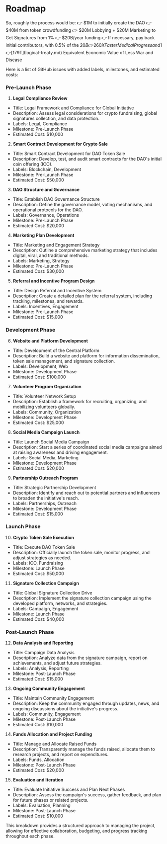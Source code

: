 # Roadmap

So, roughly the process would be: 
👉 $1M to initially create the DAO 
👉 $40M from token crowdfunding 
👉 $20M Lobbying + $20M Marketing to Get Signatures from 1% 
👉 $20B/year funding 
👉 If necessary, pay back initial contributors, with 0.5% of the $20B 
👉 260X Faster Medical Progress and 1% Less War
👉 [$179T](logical-treaty.md) Equivalent Economic Value of Less War and Disease




Here is a list of GitHub issues with added labels, milestones, and estimated costs:

### Pre-Launch Phase

1. **Legal Compliance Review**
  - Title: Legal Framework and Compliance for Global Initiative
  - Description: Assess legal considerations for crypto fundraising, global signatures collection, and data protection.
  - Labels: Legal, Compliance
  - Milestone: Pre-Launch Phase
  - Estimated Cost: $10,000

2. **Smart Contract Development for Crypto Sale**
  - Title: Smart Contract Development for DAO Token Sale
  - Description: Develop, test, and audit smart contracts for the DAO's initial coin offering (ICO).
  - Labels: Blockchain, Development
  - Milestone: Pre-Launch Phase
  - Estimated Cost: $50,000

3. **DAO Structure and Governance**
  - Title: Establish DAO Governance Structure
  - Description: Define the governance model, voting mechanisms, and operational protocols for the DAO.
  - Labels: Governance, Operations
  - Milestone: Pre-Launch Phase
  - Estimated Cost: $20,000

4. **Marketing Plan Development**
  - Title: Marketing and Engagement Strategy
  - Description: Outline a comprehensive marketing strategy that includes digital, viral, and traditional methods.
  - Labels: Marketing, Strategy
  - Milestone: Pre-Launch Phase
  - Estimated Cost: $30,000

5. **Referral and Incentive Program Design**
  - Title: Design Referral and Incentive System
  - Description: Create a detailed plan for the referral system, including tracking, milestones, and rewards.
  - Labels: Incentives, Engagement
  - Milestone: Pre-Launch Phase
  - Estimated Cost: $15,000

### Development Phase

6. **Website and Platform Development**
  - Title: Development of the Central Platform
  - Description: Build a website and platform for information dissemination, token sale management, and signature collection.
  - Labels: Development, Web
  - Milestone: Development Phase
  - Estimated Cost: $100,000

7. **Volunteer Program Organization**
  - Title: Volunteer Network Setup
  - Description: Establish a framework for recruiting, organizing, and mobilizing volunteers globally.
  - Labels: Community, Organization
  - Milestone: Development Phase
  - Estimated Cost: $25,000

8. **Social Media Campaign Launch**
  - Title: Launch Social Media Campaign
  - Description: Start a series of coordinated social media campaigns aimed at raising awareness and driving engagement.
  - Labels: Social Media, Marketing
  - Milestone: Development Phase
  - Estimated Cost: $20,000

9. **Partnership Outreach Program**
  - Title: Strategic Partnership Development
  - Description: Identify and reach out to potential partners and influencers to broaden the initiative's reach.
  - Labels: Partnerships, Outreach
  - Milestone: Development Phase
  - Estimated Cost: $15,000

### Launch Phase

10. **Crypto Token Sale Execution**
  - Title: Execute DAO Token Sale
  - Description: Officially launch the token sale, monitor progress, and adjust strategies as needed.
  - Labels: ICO, Fundraising
  - Milestone: Launch Phase
  - Estimated Cost: $50,000

11. **Signature Collection Campaign**
  - Title: Global Signature Collection Drive
  - Description: Implement the signature collection campaign using the developed platform, networks, and strategies.
  - Labels: Campaign, Engagement
  - Milestone: Launch Phase
  - Estimated Cost: $40,000

### Post-Launch Phase

12. **Data Analysis and Reporting**
  - Title: Campaign Data Analysis
  - Description: Analyze data from the signature campaign, report on achievements, and adjust future strategies.
  - Labels: Analysis, Reporting
  - Milestone: Post-Launch Phase
  - Estimated Cost: $15,000

13. **Ongoing Community Engagement**
  - Title: Maintain Community Engagement
  - Description: Keep the community engaged through updates, news, and ongoing discussions about the initiative's progress.
  - Labels: Community, Engagement
  - Milestone: Post-Launch Phase
  - Estimated Cost: $10,000

14. **Funds Allocation and Project Funding**
  - Title: Manage and Allocate Raised Funds
  - Description: Transparently manage the funds raised, allocate them to research projects, and report on expenditures.
  - Labels: Funds, Allocation
  - Milestone: Post-Launch Phase
  - Estimated Cost: $20,000

15. **Evaluation and Iteration**
  - Title: Evaluate Initiative Success and Plan Next Phases
  - Description: Assess the campaign's success, gather feedback, and plan for future phases or related projects.
  - Labels: Evaluation, Planning
  - Milestone: Post-Launch Phase
  - Estimated Cost: $10,000

This breakdown provides a structured approach to managing the project, allowing for effective collaboration, budgeting, and progress tracking throughout each phase.
